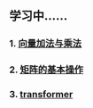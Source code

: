 ## 学习中......

### 1. [向量加法与乘法](./Vector)

### 2. [矩阵的基本操作](./Matrix)

### 3. [**transformer**](./Transformer)
